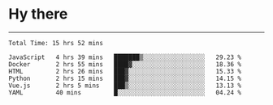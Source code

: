 # Hy there

---
<!--START_SECTION:waka-->

```text
Total Time: 15 hrs 52 mins

JavaScript   4 hrs 39 mins   ███████▒░░░░░░░░░░░░░░░░░   29.23 %
Docker       2 hrs 55 mins   ████▓░░░░░░░░░░░░░░░░░░░░   18.36 %
HTML         2 hrs 26 mins   ███▓░░░░░░░░░░░░░░░░░░░░░   15.33 %
Python       2 hrs 15 mins   ███▓░░░░░░░░░░░░░░░░░░░░░   14.15 %
Vue.js       2 hrs 5 mins    ███▒░░░░░░░░░░░░░░░░░░░░░   13.13 %
YAML         40 mins         █░░░░░░░░░░░░░░░░░░░░░░░░   04.24 %
```

<!--END_SECTION:waka-->
